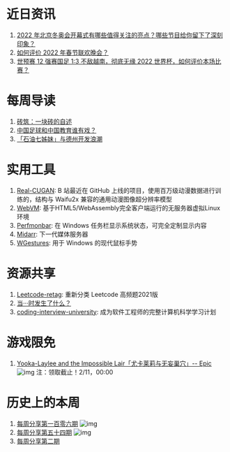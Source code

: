 # 近日资讯

1. [2022 年北京冬奥会开幕式有哪些值得关注的亮点？哪些节目给你留下了深刻印象？](https://www.zhihu.com/question/514745943)
2. [如何评价 2022 年春节联欢晚会？](https://www.zhihu.com/question/514233220)
3. [世预赛 12 强赛国足 1:3 不敌越南，彻底无缘 2022 世界杯，如何评价本场比赛？](https://www.zhihu.com/question/514309169)

# 每周导读

1. [砖筑：一块砖的自述](https://www.zcool.com.cn/work/ZNTcxNjA5NDg=.html)
2. [中国足球和中国教育谁有戏？](https://mp.weixin.qq.com/s/MS8fBHtA8tq9tjdFmHKKyg)
3. [「石油七姊妹」与德州开发浪潮](https://mp.weixin.qq.com/s/1TYlA1OK8WSDvkA0OlLLVQ)

# 实用工具

1. [Real-CUGAN](https://github.com/bilibili/ailab/tree/main/Real-CUGAN): B 站最近在 GitHub 上线的项目，使用百万级动漫数据进行训练的，结构与 Waifu2x 兼容的通用动漫图像超分辨率模型
2. [WebVM](https://github.com/leaningtech/webvm): 基于HTML5/WebAssembly完全客户端运行的无服务器虚拟Linux环境
3. [Perfmonbar](https://github.com/XhmikosR/perfmonbar): 在 Windows 任务栏显示系统状态，可完全定制显示内容 
4. [Midarr](https://github.com/midarrlabs/midarr-server): 下一代媒体服务器
5. [WGestures](https://github.com/yingDev/WGestures): 用于 Windows 的现代鼠标手势

# 资源共享

1. [Leetcode-retag](https://github.com/resumejob/Leetcode-retag): 重新分类 Leetcode 高频题2021版
2. [当···时发生了什么？](https://github.com/skyline75489/what-happens-when-zh_CN)
3. [coding-interview-university](https://github.com/jwasham/coding-interview-university): 成为软件工程师的完整计算机科学学习计划

# 游戏限免

1. [Yooka-Laylee and the Impossible Lair「尤卡莱莉与无妄巢穴」-- Epic](https://www.epicgames.com/store/en-US/p/yooka-laylee-and-the-impossible-lair)
![img](http://mmbiz.qpic.cn/sz_mmbiz_png/pDARXZuibAKQWHibibuLJg3Zic2nMmDyNEtfgvk7flYmqegRedHhS6DKHLz3b8ydcLuq5oicCQx7qMnPeWt71hSLcDg/0?wx_fmt=png)
注：领取截止！2/11，00:00

# 历史上的本周

1. [每周分享第一百零六期](https://mp.weixin.qq.com/s/FvcWdPrqSGtXIo72r_YRqg)
![img](https://mmbiz.qpic.cn/sz_mmbiz_jpg/pDARXZuibAKT8PDDibMFRLibSSNtIqrsJI4q6Y96c8TGPBWtXodZk1MrCGbA5a6NHBJEDp6JxehfxECnjUMstUskg/640?wx_fmt=jpeg&tp=webp&wxfrom=5&wx_lazy=1&wx_co=1)
2. [每周分享第五十四期](https://mp.weixin.qq.com/s/0ikKaoeSE0Y-A_Twhay9tw)
![img](https://mmbiz.qpic.cn/sz_mmbiz_jpg/pDARXZuibAKQq642DZib2lJRaGDxPZlO5OmYlsg9NXSPMcslpvdxibVFauicV4DFmApudfeCicLLxGqPcs0FjqjKcHw/640?wx_fmt=jpeg&tp=webp&wxfrom=5&wx_lazy=1&wx_co=1)
3. [每周分享第二期](被删除了...)
